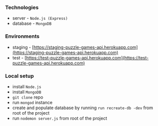 ### Technologies
* server - `Node.js (Express)`
* database - `MongoDB`
### Environments
* staging - [https://staging-puzzle-games-api.herokuapp.com](https://staging-puzzle-games-api.herokuapp.com)
* test - [https://test-puzzle-games-api.herokuapp.com](https://test-puzzle-games-api.herokuapp.com)
### Local setup
* install `Node.js`
* install `MongoDB`
* `git clone` repo
* run `mongod` instance
* create and populate database by running `run recreate-db -dev` from root of the project
* run `nodemon server.js` from root of the project
